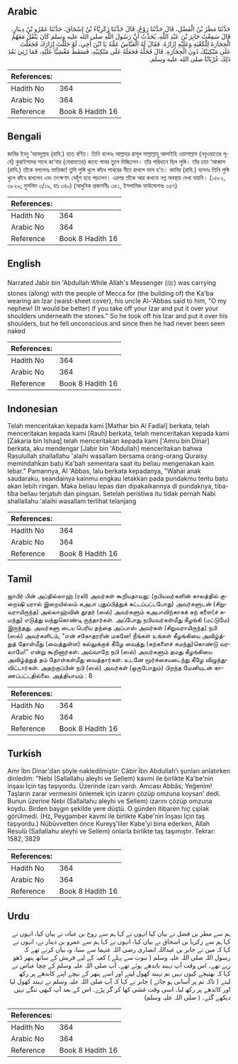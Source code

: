 ## Arabic


<div dir="rtl" lang="ar" style={{fontSize:'larger',backgroundColor:'#f8f9fa',padding:20}}>
حَدَّثَنَا مَطَرُ بْنُ الْفَضْلِ، قَالَ حَدَّثَنَا رَوْحٌ، قَالَ حَدَّثَنَا زَكَرِيَّاءُ بْنُ إِسْحَاقَ، حَدَّثَنَا عَمْرُو بْنُ دِينَارٍ، قَالَ سَمِعْتُ جَابِرَ بْنَ عَبْدِ اللَّهِ، يُحَدِّثُ أَنَّ رَسُولَ اللَّهِ صلى الله عليه وسلم كَانَ يَنْقُلُ مَعَهُمُ الْحِجَارَةَ لِلْكَعْبَةِ وَعَلَيْهِ إِزَارُهُ‏.‏ فَقَالَ لَهُ الْعَبَّاسُ عَمُّهُ يَا ابْنَ أَخِي، لَوْ حَلَلْتَ إِزَارَكَ فَجَعَلْتَ عَلَى مَنْكِبَيْكَ دُونَ الْحِجَارَةِ‏.‏ قَالَ فَحَلَّهُ فَجَعَلَهُ عَلَى مَنْكِبَيْهِ، فَسَقَطَ مَغْشِيًّا عَلَيْهِ، فَمَا رُئِيَ بَعْدَ ذَلِكَ عُرْيَانًا صلى الله عليه وسلم‏.‏
</div>
<div style={{backgroundColor:'#f8f9fa',padding:20, marginBottom: 10}}><table> <thead> <tr> <th>References:</th> <th></th> </tr> </thead> <tbody><tr><td>Hadith No</td><td>364</td></tr><tr><td>Arabic No</td><td>364</td></tr><tr><td>Reference</td><td>Book 8 Hadith 16</td></tr></tbody></table></div>

## Bengali


<div dir="ltr" lang="bn" style={{fontSize:'larger',backgroundColor:'#f8f9fa',padding:20}}>
জাবির ইবনু ‘আবদুল্লাহ (রাযি.) হতে বর্ণিত। তিনি বলেনঃ আল্লাহর রাসূল সাল্লাল্লাহু আলাইহি ওয়াসাল্লাম (নবুওয়াতের পূর্বে) কুরাইশদের সাথে কা‘বার (মেরামতের) জন্যে পাথর তুলে দিচ্ছিলেন। তাঁর পরিধানে ছিল লুঙ্গি। তাঁর চাচা ‘আব্বাস (রাযি.) তাঁকে বললেনঃ ভাতিজা! তুমি লুঙ্গি খুলে কাঁধে পাথরের নীচে রাখলে ভাল হ’ত। জাবির (রাযি.) বলেনঃ তিনি লুঙ্গি খুলে কাঁধে রাখলেন এবং তৎক্ষণাৎ বেহুঁশ হয়ে পড়লেন। এরপর তাঁকে আর কখনো নগ্ন অবস্থায় দেখা যায়নি। (১৫৮২, ৩৮২৯; মুসলিম ৩/১৯, হাঃ ৩৪০) (আধুনিক প্রকাশনীঃ ৩৫১, ইসলামিক ফাউন্ডেশনঃ ৩৫৭)
</div>
<div style={{backgroundColor:'#f8f9fa',padding:20, marginBottom: 10}}><table> <thead> <tr> <th>References:</th> <th></th> </tr> </thead> <tbody><tr><td>Hadith No</td><td>364</td></tr><tr><td>Arabic No</td><td>364</td></tr><tr><td>Reference</td><td>Book 8 Hadith 16</td></tr></tbody></table></div>

## English


<div dir="ltr" lang="en" style={{fontSize:'larger',backgroundColor:'#f8f9fa',padding:20}}>
Narrated Jabir bin 'Abdullah:While Allah's Messenger (ﷺ) was carrying stones (along) with the people of Mecca for (the building of) the Ka'ba wearing an Izar (waist-sheet cover), his uncle Al-'Abbas said to him, "O my nephew! (It would be better) if you take off your Izar and put it over your shoulders underneath the stones." So he took off his Izar and put it over his shoulders, but he fell unconscious and since then he had never been seen naked
</div>
<div style={{backgroundColor:'#f8f9fa',padding:20, marginBottom: 10}}><table> <thead> <tr> <th>References:</th> <th></th> </tr> </thead> <tbody><tr><td>Hadith No</td><td>364</td></tr><tr><td>Arabic No</td><td>364</td></tr><tr><td>Reference</td><td>Book 8 Hadith 16</td></tr></tbody></table></div>

## Indonesian


<div dir="ltr" lang="id" style={{fontSize:'larger',backgroundColor:'#f8f9fa',padding:20}}>
Telah menceritakan kepada kami [Mathar bin Al Fadlal] berkata, telah menceritakan kepada kami [Rauh] berkata, telah menceritakan kepada kami [Zakaria bin Ishaq] telah menceritakan kepada kami ['Amru bin Dinar] berkata, aku mendengar [Jabir bin 'Abdullah] menceritakan bahwa Rasulullah shallallahu 'alaihi wasallam bersama orang-orang Quraisy memindahkan batu Ka'bah sementara saat itu beliau mengenakan kain lebar." Pamannya, Al 'Abbas, lalu berkata kepadanya, "Wahai anak saudaraku, seandainya kainmu engkau letakkan pada pundakmu tentu batu akan lebih ringan. Maka beliau lepas dan dipakaikannya di pundaknya, tiba-tiba beliau terjatuh dan pingsan. Setelah peristiwa itu tidak pernah Nabi shallallahu 'alaihi wasallam terlihat telanjang
</div>
<div style={{backgroundColor:'#f8f9fa',padding:20, marginBottom: 10}}><table> <thead> <tr> <th>References:</th> <th></th> </tr> </thead> <tbody><tr><td>Hadith No</td><td>364</td></tr><tr><td>Arabic No</td><td>364</td></tr><tr><td>Reference</td><td>Book 8 Hadith 16</td></tr></tbody></table></div>

## Tamil


<div dir="ltr" lang="ta" style={{fontSize:'larger',backgroundColor:'#f8f9fa',padding:20}}>
ஜாபிர் பின் அப்தில்லாஹ் (ரலி) அவர்கள் கூறியதாவது: (நபியவர்களின் காலத்தில் குறைஷி யரால் இறையில்லம் கஅபா புதுப்பித்துக் கட்டப்பட்டபோது) அவர்களுடன் (சிறுவராயிருந்த) அல்லாஹ்வின் தூதர் (ஸல்) அவர்களும் கஅபாவிற்காகக் கற் களை(ச் சுமந்து) எடுத்து வந்துகொண்டி ருந்தார்கள். அப்போது நபியவர்கள்மீது கீழங்கி (மட்டுமே) இருந்தது. அவர்களு டைய பெரிய தந்தை அப்பாஸ் அவர்கள் (சிறுவராயிருந்த) நபி (ஸல்) அவர்களிடம், “என் சகோதரரின் மகனே! நீங்கள் உங்கள் கீழங்கியை அவிழ்த்துத் தோள்மீது (வைத்துள்ள) கல்லுக்குக் கீழே வைத்து (கற்களைச் சுமந்து)கொண்டு வரலாமே!” என்று கூறினார்கள். அவ்வாறே நபி (ஸல்) அவர்களும் தமது கீழங்கியை அவிழ்த்துத் தம் தோள்கள்மீது வைத்தார்கள். உடனே மூர்ச்சையடைந்து கீழே விழுந்துவிட்டார்கள். அதற்குப்பின் நபி (ஸல்) அவர்கள் (ஒருபோதும்) பிறந்த மேனியுடன் காணப்பட்டதில்லை. அத்தியாயம் : 8
</div>
<div style={{backgroundColor:'#f8f9fa',padding:20, marginBottom: 10}}><table> <thead> <tr> <th>References:</th> <th></th> </tr> </thead> <tbody><tr><td>Hadith No</td><td>364</td></tr><tr><td>Arabic No</td><td>364</td></tr><tr><td>Reference</td><td>Book 8 Hadith 16</td></tr></tbody></table></div>

## Turkish


<div dir="ltr" lang="tr" style={{fontSize:'larger',backgroundColor:'#f8f9fa',padding:20}}>
Amr İbn Dinar'dan şöyle nakledilmiştir: Câbir İbn Abdullah'ı şunları anlatırken dinledim: "Nebi (Sallallahu aleyhi ve Sellem) kavmi ile birlikte Ka'be'nin inşası İçin taş taşıyordu. Üzerinde izarı vardı. Amcası Abbâs, Yeğenim! Taşların zarar vermesini önlemek için izarını çözüp omzuna koysan' dedi. Bunun üzerine Nebi (Sallallahu aleyhi ve Sellem) izarını çözüp omzuna koydu. Birden baygın şekilde yere düştü. O günden itibaren hiç çıplak görülmedi. (Hz, Pey­gamber kavmi ile birlikte Kabe'nin İnşası İçin taş taşıyordu.) Nübüvvetten önce Kureyş'liler Kabe'yi bina ederken, Allah Resulü (Sallallahu aleyhi ve Sellem) onlarla birlikte taş taşımıştır. Tekrar: 1582, 3829
</div>
<div style={{backgroundColor:'#f8f9fa',padding:20, marginBottom: 10}}><table> <thead> <tr> <th>References:</th> <th></th> </tr> </thead> <tbody><tr><td>Hadith No</td><td>364</td></tr><tr><td>Arabic No</td><td>364</td></tr><tr><td>Reference</td><td>Book 8 Hadith 16</td></tr></tbody></table></div>

## Urdu


<div dir="rtl" lang="ur" style={{fontSize:'larger',backgroundColor:'#f8f9fa',padding:20}}>
ہم سے مطر بن فضل نے بیان کیا انہوں نے کہا ہم سے روح بن عبادہ نے بیان کیا، انہوں نے کہا ہم سے زکریا بن اسحاق نے بیان کیا، انہوں نے کہا ہم سے عمرو بن دینار نے، انہوں نے کہا کہ میں نے جابر بن عبداللہ انصاری رضی اللہ عنہما سے سنا، وہ بیان کرتے تھے کہ رسول اللہ صلی اللہ علیہ وسلم ( نبوت سے پہلے ) کعبہ کے لیے قریش کے ساتھ پتھر ڈھو رہے تھے۔ اس وقت آپ تہبند باندھے ہوئے تھے۔ آپ صلی اللہ علیہ وسلم کے چچا عباس نے کہا کہ بھتیجے کیوں نہیں تم تہبند کھول لیتے اور اسے پتھر کے نیچے اپنے کاندھے پر رکھ لیتے ( تاکہ تم پر آسانی ہو جائے ) جابر نے کہا کہ آپ صلی اللہ علیہ وسلم نے تہبند کھول لیا اور کاندھے پر رکھ لیا۔ اسی وقت غشی کھا کر گر پڑے۔ اس کے بعد آپ کبھی ننگے نہیں دیکھے گئے۔ ( صلی اللہ علیہ وسلم)
</div>
<div style={{backgroundColor:'#f8f9fa',padding:20, marginBottom: 10}}><table> <thead> <tr> <th>References:</th> <th></th> </tr> </thead> <tbody><tr><td>Hadith No</td><td>364</td></tr><tr><td>Arabic No</td><td>364</td></tr><tr><td>Reference</td><td>Book 8 Hadith 16</td></tr></tbody></table></div>
